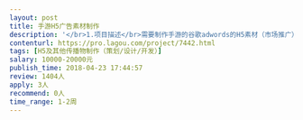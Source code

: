 ```yaml
---                
layout: post       
title: 手游H5广告素材制作           
description: '</br>1.项目描述</br>需要制作手游的谷歌adwords的H5素材（市场推广），从设计到制作成品。</br>2.要求</br>有相关手游H5素材制作经验的团队。</br>'     
contenturl: https://pro.lagou.com/project/7442.html      
tags: [H5及其他传播物制作（策划/设计/开发）]            
salary: 10000-20000元          
publish_time: 2018-04-23 17:44:57         
review: 1404人                   
apply: 3人                   
recommend: 0人                   
time_range: 1-2周              
---                 
```


